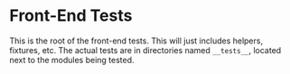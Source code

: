 Front-End Tests
==============

This is the root of the front-end tests. This will just includes helpers, fixtures,
etc. The actual tests are in directories named `__tests__`, located next to
the modules being tested.
